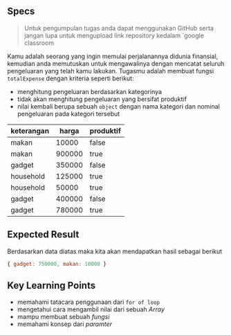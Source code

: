 ## Specs

> Untuk pengumpulan tugas anda dapat menggunakan GitHub serta jangan lupa untuk mengupload link repository kedalam `google classroom

Kamu adalah seorang yang ingin memulai perjalanannya didunia finansial, kemudian anda memutuskan untuk mengawalinya dengan mencatat seluruh pengeluaran yang telah kamu lakukan. Tugasmu adalah membuat fungsi `totalExpense` dengan kriteria seperti berikut:

- menghitung pengeluaran berdasarkan kategorinya
- tidak akan menghitung pengeluaran yang bersifat produktif
- nilai kembali berupa sebuah `object` dengan nama kategori dan nominal pengeluaran pada kategori tersebut

| keterangan | harga  | produktif |
|------------|--------|-----------|
| makan      | 10000  | false     |
| makan      | 900000 | true      |
| gadget     | 350000 | false     |
| household  | 125000 | true      |
| household  | 50000  | true      |
| gadget     | 400000 | false     |
| gadget     | 780000 | true      |

## Expected Result
Berdasarkan data diatas maka kita akan mendapatkan hasil sebagai berikut
```jsx
{ gadget: 750000, makan: 10000 }
```

## Key Learning Points
- memahami tatacara penggunaan dari `for of loop`
- mengetahui cara mengambil nilai dari sebuah *Array*
- mampu membuat sebuah *fungsi*
- memahami konsep dari *paramter*